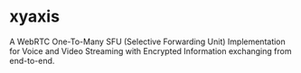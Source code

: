 # xyaxis
A WebRTC One-To-Many SFU (Selective Forwarding Unit)  Implementation for Voice and Video Streaming with Encrypted Information exchanging from end-to-end.

